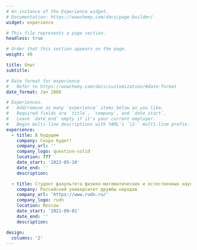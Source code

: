```yaml
---
# An instance of the Experience widget.
# Documentation: https://wowchemy.com/docs/page-builder/
widget: experience

# This file represents a page section.
headless: true

# Order that this section appears on the page.
weight: 40

title: Опыт
subtitle:

# Date format for experience
#   Refer to https://wowchemy.com/docs/customization/#date-format
date_format: Jan 2006

# Experiences.
#   Add/remove as many `experience` items below as you like.
#   Required fields are `title`, `company`, and `date_start`.
#   Leave `date_end` empty if it's your current employer.
#   Begin multi-line descriptions with YAML's `|2-` multi-line prefix.
experience:
  - title: В будущем
    company: Скоро будет!
    company_url: ''
    company_logo: question-solid
    location: ???
    date_start: '2022-05-10'
    date_end: ''
    description: 

  - title: Студент факультета физико-математических и естественных наук
    company: Российский университет дружбы народов
    company_url: 'https://www.rudn.ru/'
    company_logo: rudn
    location: Moscow
    date_start: '2021-09-01'
    date_end: ''
    description: 

design:
  columns: '2'
---
```

